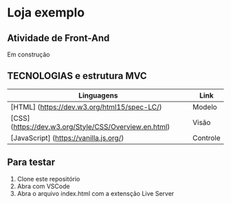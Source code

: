 # Loja exemplo
## Atividade de Front-And
Em construção

## TECNOLOGIAS e estrutura MVC
Linguagens | Link |
|-|-|
|[HTML] (https://dev.w3.org/html15/spec-LC/) |Modelo|
|[CSS] (https://dev.w3.org/Style/CSS/Overview.en.html) |Visão|
|[JavaScript] (https://vanilla.js.org/)|Controle|

## Para testar
1. Clone este repositório
2. Abra com VSCode
3. Abra o arquivo index.html com a extensção Live Server